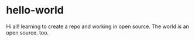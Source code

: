 # hello-world
Hi all!
  learning to create a repo and working in open source.
  The world is an open source.
too.

